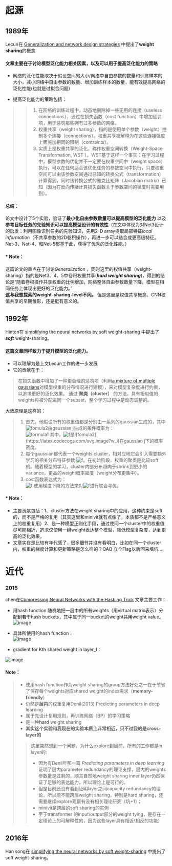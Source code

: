 # 起源  

## 1989年 
Lecun在 [Generalization and network design strategies](https://d1wqtxts1xzle7.cloudfront.net/30766382/lecun-with-cover-page-v2.pdf?Expires=1650274558&Signature=IQMgrx-qH6SlHiQoNoCBQNnim1Xjw8DcG4gdCNuGSdEqOXJobmsIwXdwWi8HZ0Gl9R0C7ulVcnH83NeoyeZqZ7aiRD1M1lhTKnr5sp3l0W3xxwFm5QsAGGsCG81WsCStAV77NpkPm7Bxf26IykdoWqWdPjM4DZhQdJNBhqjzAAbaAmYEMB4erHoq5qosrYfgqZ3YfclBqdWPxDDT9Mn8Xperfs62WwaTnskldc7UUhd44LNYLcT5AyD3HzDxds9rFhj0TP5JKuLhtupyuY3k1BzaECBaFco4DcHRKx44EIJUxjY9HVcN1CkmQNwoIirKCPQ12qHxhH3NqDGK6wUXyA__&Key-Pair-Id=APKAJLOHF5GGSLRBV4ZA) 中提出了**weight sharing**的概念  

#### 文章主要在于讨论模型泛化能力相关因素，以及可以用于提高泛化能力的策略
* 网络的泛化性能取决于假设空间的大小/网络中自由参数的数量和训练样本的大小，减小网络中自由参数的数量、增加训练样本的数量，能有效提高网络的泛化性能(也就是过拟合问题)  

* 提高泛化能力的策略包括：
>> 1. 在网络的训练过程中，动态地删除掉一些无用的连接（useless connections），通过在损失函数（cost function）中增加惩罚项，用于惩罚那些拥有过多参数的网络。
>> 2. 权重共享（weight sharing），指的是使用单个参数（weight）控制多个连接（connections）。权重共享被解释为在这些连接强度上面施加相同的限制（contraints）。
>> 3. 实质上是权重共享的泛化，称作权重空间转换（Weight-Space Transformation, WST ）。WST基于这样一个事实：在学习过程中，模型参数的优化并不一定要在权重空间中（weight space）执行，可以在任何适合该优化任务的参数空间中执行，只要权重空间可以由该参数空间通过已知的转换公式（transformation）计算得到，同时该转换公式的雅克比矩阵（Jacobian matrix）已知（因为在反向传播计算损失函数关于参数空间的梯度时需要用到）。

#### 总结：  
论文中设计了5个实验，验证了**最小化自由参数数量可以提高模型的泛化能力** 以及**参考目标任务的先验知识可以提高模型设计的有效性**（在文中体现为对Net3设计的启发：利用图像识别任务的先验知识，先用2-D array提取局部特征*local information*（不共享参数的2D卷积操作），再进一步可以结合成更高级特征。Net-3、Net-4、和Net-5都基于此，获得了优秀的泛化性能。）

#### * Note：
这篇论文的重点在于讨论*Generalization* ，同时这里的权值共享（weight-sharing）指的是Net3、4、5中卷积权重共享(***hard weight sharing***)，得到的结论是“随着卷积操作共享权重的比例增加，网络整体自由参数数量下降，模型在相同任务上体现出更好的泛化能力。”  
**这与我想探索的weight-sharing-level不同。** 但是这里是权值共享概念、CNN权值共享的早期雏形，还是挺有意义的。

## 1992年
Hinton在 [simplifying the neural networks by soft weight-sharing](http://www.cs.toronto.edu/~hinton/absps/sunspots.pdf) 中提出了***soft*** weight-sharing。  

#### 这篇文章同样致力于提升模型的泛化能力。  
* 可以理解为是上文Lecun工作的进一步发展
* 它的贡献在于：
> 在损失函数中增加了一种更合理的惩罚项（利用[a mixture of multiple gaussians](https://metacademy.org/graphs/concepts/soft_weight_sharing_neural_nets#focus=mixture_of_gaussians&mode=learn)对模型权重的分布情况进行建模），来对模型复杂度进行约束，以追求更好的泛化效果。
> 通过 **聚类（cluster）** 的方法，具有相似值的weights将被分配进同一个subset，整个学习过程中是动态调整的。  

大致原理是这样的：  
> 1. 首先，他假设所有的权重值都是分别由一系列的gaussian生成的，其中![fomula2](https://latex.codecogs.com/svg.image?w_i)由gaussian j生成的条件概率为：  
                                 ![formula1](https://latex.codecogs.com/svg.image?r_j(w_i)=\frac{\pi_jp_j(w_i)}{\sum_{k}{\pi_kp_k(w_i)}})  
其中，![f](https://latex.codecogs.com/svg.image?p_j(w_i))是![fomula2](https://latex.codecogs.com/svg.image?w_i)在gaussian j下的概率密度。  
> 2. 每个gaussian都代表一个weights cluster，相对应地它会引入需要额外学习的相关分布特征参数 ![f](https://latex.codecogs.com/svg.image?\mu_j,\pi_j,\sigma_j)。在初始阶段，权重的聚类是比较soft的。随着模型的学习，cluster内部分布趋向于shrink到更小的variance，更高的weight概率密度（weight分布更集中）。  
> 3. cost函数表达式为：  
                                 ![f](https://latex.codecogs.com/svg.image?C&space;=&space;\frac{K}{\sigma&space;_{y}^{2}}\sum_{c}\frac{1}{2}(y_{c}-d_{c})^{2}-\sum_{i}log[\sum_{j}\pi_jp_j(w_i)&space;])  
 使用梯度下降的方法来对![f](https://latex.codecogs.com/svg.image?\mu_j,\pi_j,\sigma_y,w_i,\sigma_j)进行联合寻优。  
 
 #### * Note：  
* 主要贡献包括：1、cluster方法在weight sharing中的应用，这种约束是soft的，而不是严格的复用（其实这里和minivit就有点像了，本质都不是严格意义上的权重复用）2、是一种模型正则化手段，通过使同一个cluster中的权重值尽可能相近，追求仅使用一组weight表达整个模型，降低模型复杂度，达到更高的泛化效果。  
* 文章实在是比较有年代感了...很多细节并没有看明白，比如在同一个cluster内，权重的梯度计算和更新策略是怎么样的？QAQ 立个Flag以后回来填坑...  

# 近代  
### 2015
chen在[Compressing Neural Networks with the Hashing Trick](http://proceedings.mlr.press/v37/chenc15.pdf)
文章主要工作：  
* 用hash function 随机地把一层中的所有weights（用virtual matrix表示）分配到若干hash buckets，其中属于同一bucket的weight共用weight value。  
![image](https://user-images.githubusercontent.com/74359530/163957470-c5895509-cdb8-4d4d-8a73-d41203f5fe8a.png)  
  
* 具体所使用的hash function：  
![image](https://user-images.githubusercontent.com/74359530/163957628-4ba94746-a462-49ee-b303-0b5b43f6e17f.png)  

* gradient for Kth shared weight in layer_l：  

![image](https://user-images.githubusercontent.com/74359530/163958112-8ac45277-2e46-4970-8b8a-ddf33ad15710.png)  

#### Note：
> * 使用hash function作为weight sharing的group方法好处之一在于节省了保存每个weights对应shared weight的index需求（**memory-friendly**）
> * 仍然是**层内**的权重复用Denil(2013) Predicting parameters in deep learning
> * 属于先设计复用规则，再训练网络（BP）的学习策略
> * 是一种**hard** weight sharing
> * **其实这个实验和我现在的实验本质上非常相近，只不过我的是cross-layer的**
>> 这里突然想到一个问题，为什么explore到目前，所有的工作都是in layer的:
>> * 因为有Denil年那一篇 *Predicting parameters in deep learning*证明了层内parameter redundancy的理论支撑，层内的weights参数量是过剩的，顺其自然地weight sharing inner layer仍然保证了足够的表达能力，所以理论上是可行的。
>> * 但是目前还没有看到证明layer之间capacity redundancy的理论，所以能不能跨层weight sharing，特别是hard sharing，还需要继续explore观察有没有相关理论研究（坑+1）；
>> * minivit是跨层的soft sharing的实例
>> * 至于transformer 的input\output部分的weight tying，是存在一定理论上的可解释性的，因为这些layer具有相近\相反的功能）

## 2016年
Han song在 [simplifying the neural networks by soft weight-sharing](http://www.cs.toronto.edu/~hinton/absps/sunspots.pdf) 中提出了soft weight-sharing。  
